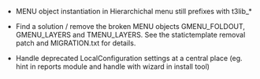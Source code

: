 * MENU object instantiation in Hierarchichal menu still prefixes with t3lib_*

* Find a solution / remove the broken MENU objects GMENU_FOLDOUT,
GMENU_LAYERS and TMENU_LAYERS. See the statictemplate removal patch
and MIGRATION.txt for details.

* Handle deprecated LocalConfiguration settings at a central place (eg. hint
in reports module and handle with wizard in install tool)
